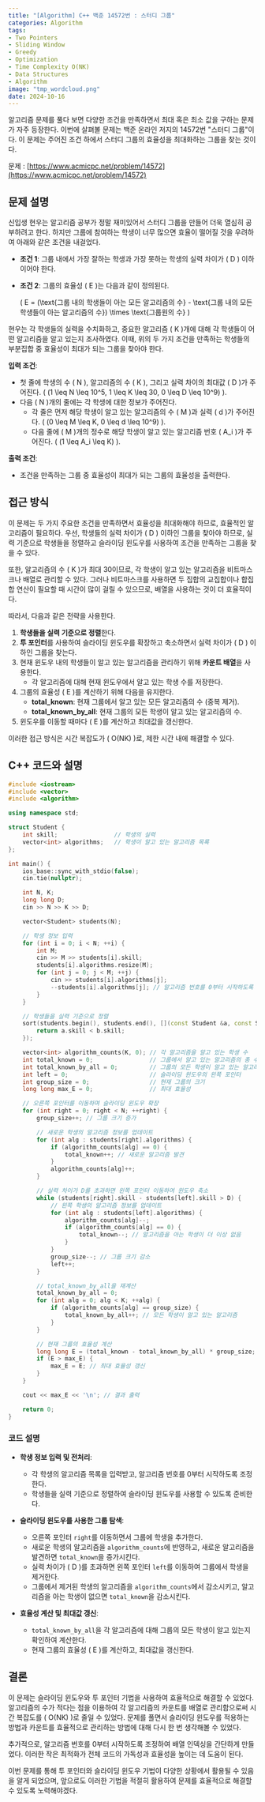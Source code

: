 ```yaml
---
title: "[Algorithm] C++ 백준 14572번 : 스터디 그룹"
categories: Algorithm
tags:
- Two Pointers
- Sliding Window
- Greedy
- Optimization
- Time Complexity O(NK)
- Data Structures
- Algorithm
image: "tmp_wordcloud.png"
date: 2024-10-16
---
```


알고리즘 문제를 풀다 보면 다양한 조건을 만족하면서 최대 혹은 최소 값을 구하는 문제가 자주 등장한다. 이번에 살펴볼 문제는 백준 온라인 저지의 14572번 "스터디 그룹"이다. 이 문제는 주어진 조건 하에서 스터디 그룹의 효율성을 최대화하는 그룹을 찾는 것이다.

문제 : [https://www.acmicpc.net/problem/14572](https://www.acmicpc.net/problem/14572)

## 문제 설명

신입생 현우는 알고리즘 공부가 정말 재미있어서 스터디 그룹을 만들어 더욱 열심히 공부하려고 한다. 하지만 그룹에 참여하는 학생이 너무 많으면 효율이 떨어질 것을 우려하여 아래와 같은 조건을 내걸었다.

- **조건 1**: 그룹 내에서 가장 잘하는 학생과 가장 못하는 학생의 실력 차이가 \( D \) 이하이어야 한다.
- **조건 2**: 그룹의 효율성 \( E \)는 다음과 같이 정의된다.
  
  \(
  E = (\text{그룹 내의 학생들이 아는 모든 알고리즘의 수} - \text{그룹 내의 모든 학생들이 아는 알고리즘의 수}) \times \text{그룹원의 수}
  \)

현우는 각 학생들의 실력을 수치화하고, 중요한 알고리즘 \( K \)개에 대해 각 학생들이 어떤 알고리즘을 알고 있는지 조사하였다. 이때, 위의 두 가지 조건을 만족하는 학생들의 부분집합 중 효율성이 최대가 되는 그룹을 찾아야 한다.

**입력 조건**:

- 첫 줄에 학생의 수 \( N \), 알고리즘의 수 \( K \), 그리고 실력 차이의 최대값 \( D \)가 주어진다. \( (1 \leq N \leq 10^5, 1 \leq K \leq 30, 0 \leq D \leq 10^9) \).
- 다음 \( N \)개의 줄에는 각 학생에 대한 정보가 주어진다.
  - 각 줄은 먼저 해당 학생이 알고 있는 알고리즘의 수 \( M \)과 실력 \( d \)가 주어진다. \( (0 \leq M \leq K, 0 \leq d \leq 10^9) \).
  - 다음 줄에 \( M \)개의 정수로 해당 학생이 알고 있는 알고리즘 번호 \( A_i \)가 주어진다. \( (1 \leq A_i \leq K) \).

**출력 조건**:

- 조건을 만족하는 그룹 중 효율성이 최대가 되는 그룹의 효율성을 출력한다.

## 접근 방식

이 문제는 두 가지 주요한 조건을 만족하면서 효율성을 최대화해야 하므로, 효율적인 알고리즘이 필요하다. 우선, 학생들의 실력 차이가 \( D \) 이하인 그룹을 찾아야 하므로, 실력 기준으로 학생들을 정렬하고 슬라이딩 윈도우를 사용하여 조건을 만족하는 그룹을 찾을 수 있다.

또한, 알고리즘의 수 \( K \)가 최대 30이므로, 각 학생이 알고 있는 알고리즘을 비트마스크나 배열로 관리할 수 있다. 그러나 비트마스크를 사용하면 두 집합의 교집합이나 합집합 연산이 필요할 때 시간이 많이 걸릴 수 있으므로, 배열을 사용하는 것이 더 효율적이다.

따라서, 다음과 같은 전략을 사용한다.

1. **학생들을 실력 기준으로 정렬**한다.
2. **투 포인터**를 사용하여 슬라이딩 윈도우를 확장하고 축소하면서 실력 차이가 \( D \) 이하인 그룹을 찾는다.
3. 현재 윈도우 내의 학생들이 알고 있는 알고리즘을 관리하기 위해 **카운트 배열**을 사용한다.
   - 각 알고리즘에 대해 현재 윈도우에서 알고 있는 학생 수를 저장한다.
4. 그룹의 효율성 \( E \)를 계산하기 위해 다음을 유지한다.
   - **total_known**: 현재 그룹에서 알고 있는 모든 알고리즘의 수 (중복 제거).
   - **total_known_by_all**: 현재 그룹의 모든 학생이 알고 있는 알고리즘의 수.
5. 윈도우를 이동할 때마다 \( E \)를 계산하고 최대값을 갱신한다.

이러한 접근 방식은 시간 복잡도가 \( O(NK) \)로, 제한 시간 내에 해결할 수 있다.

## C++ 코드와 설명

```cpp
#include <iostream>
#include <vector>
#include <algorithm>

using namespace std;

struct Student {
    int skill;                // 학생의 실력
    vector<int> algorithms;   // 학생이 알고 있는 알고리즘 목록
};

int main() {
    ios_base::sync_with_stdio(false);
    cin.tie(nullptr);

    int N, K;
    long long D;
    cin >> N >> K >> D;

    vector<Student> students(N);

    // 학생 정보 입력
    for (int i = 0; i < N; ++i) {
        int M;
        cin >> M >> students[i].skill;
        students[i].algorithms.resize(M);
        for (int j = 0; j < M; ++j) {
            cin >> students[i].algorithms[j];
            --students[i].algorithms[j]; // 알고리즘 번호를 0부터 시작하도록 조정
        }
    }

    // 학생들을 실력 기준으로 정렬
    sort(students.begin(), students.end(), [](const Student &a, const Student &b) {
        return a.skill < b.skill;
    });

    vector<int> algorithm_counts(K, 0); // 각 알고리즘을 알고 있는 학생 수
    int total_known = 0;                // 그룹에서 알고 있는 알고리즘의 총 수
    int total_known_by_all = 0;         // 그룹의 모든 학생이 알고 있는 알고리즘의 수
    int left = 0;                       // 슬라이딩 윈도우의 왼쪽 포인터
    int group_size = 0;                 // 현재 그룹의 크기
    long long max_E = 0;                // 최대 효율성

    // 오른쪽 포인터를 이동하며 슬라이딩 윈도우 확장
    for (int right = 0; right < N; ++right) {
        group_size++; // 그룹 크기 증가

        // 새로운 학생의 알고리즘 정보를 업데이트
        for (int alg : students[right].algorithms) {
            if (algorithm_counts[alg] == 0) {
                total_known++; // 새로운 알고리즘 발견
            }
            algorithm_counts[alg]++;
        }

        // 실력 차이가 D를 초과하면 왼쪽 포인터 이동하여 윈도우 축소
        while (students[right].skill - students[left].skill > D) {
            // 왼쪽 학생의 알고리즘 정보를 업데이트
            for (int alg : students[left].algorithms) {
                algorithm_counts[alg]--;
                if (algorithm_counts[alg] == 0) {
                    total_known--; // 알고리즘을 아는 학생이 더 이상 없음
                }
            }
            group_size--; // 그룹 크기 감소
            left++;
        }

        // total_known_by_all을 재계산
        total_known_by_all = 0;
        for (int alg = 0; alg < K; ++alg) {
            if (algorithm_counts[alg] == group_size) {
                total_known_by_all++; // 모든 학생이 알고 있는 알고리즘
            }
        }

        // 현재 그룹의 효율성 계산
        long long E = (total_known - total_known_by_all) * group_size;
        if (E > max_E) {
            max_E = E; // 최대 효율성 갱신
        }
    }

    cout << max_E << '\n'; // 결과 출력

    return 0;
}
```

### 코드 설명

- **학생 정보 입력 및 전처리**:
  - 각 학생의 알고리즘 목록을 입력받고, 알고리즘 번호를 0부터 시작하도록 조정한다.
  - 학생들을 실력 기준으로 정렬하여 슬라이딩 윈도우를 사용할 수 있도록 준비한다.

- **슬라이딩 윈도우를 사용한 그룹 탐색**:
  - 오른쪽 포인터 `right`를 이동하면서 그룹에 학생을 추가한다.
  - 새로운 학생의 알고리즘을 `algorithm_counts`에 반영하고, 새로운 알고리즘을 발견하면 `total_known`을 증가시킨다.
  - 실력 차이가 \( D \)를 초과하면 왼쪽 포인터 `left`를 이동하여 그룹에서 학생을 제거한다.
  - 그룹에서 제거된 학생의 알고리즘을 `algorithm_counts`에서 감소시키고, 알고리즘을 아는 학생이 없으면 `total_known`을 감소시킨다.

- **효율성 계산 및 최대값 갱신**:
  - `total_known_by_all`을 각 알고리즘에 대해 그룹의 모든 학생이 알고 있는지 확인하여 계산한다.
  - 현재 그룹의 효율성 \( E \)를 계산하고, 최대값을 갱신한다.

## 결론

이 문제는 슬라이딩 윈도우와 투 포인터 기법을 사용하여 효율적으로 해결할 수 있었다. 알고리즘의 수가 적다는 점을 이용하여 각 알고리즘의 카운트를 배열로 관리함으로써 시간 복잡도를 \( O(NK) \)로 줄일 수 있었다. 문제를 풀면서 슬라이딩 윈도우를 적용하는 방법과 카운트를 효율적으로 관리하는 방법에 대해 다시 한 번 생각해볼 수 있었다.

추가적으로, 알고리즘 번호를 0부터 시작하도록 조정하여 배열 인덱싱을 간단하게 만들었다. 이러한 작은 최적화가 전체 코드의 가독성과 효율성을 높이는 데 도움이 된다.

이번 문제를 통해 투 포인터와 슬라이딩 윈도우 기법이 다양한 상황에서 활용될 수 있음을 알게 되었으며, 앞으로도 이러한 기법을 적절히 활용하여 문제를 효율적으로 해결할 수 있도록 노력해야겠다.